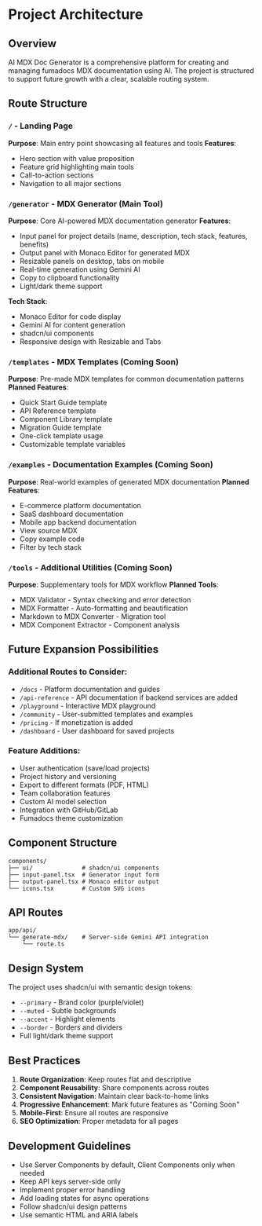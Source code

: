 # Project Architecture

## Overview
AI MDX Doc Generator is a comprehensive platform for creating and managing fumadocs MDX documentation using AI. The project is structured to support future growth with a clear, scalable routing system.

## Route Structure

### `/` - Landing Page
**Purpose**: Main entry point showcasing all features and tools
**Features**:
- Hero section with value proposition
- Feature grid highlighting main tools
- Call-to-action sections
- Navigation to all major sections

### `/generator` - MDX Generator (Main Tool)
**Purpose**: Core AI-powered MDX documentation generator
**Features**:
- Input panel for project details (name, description, tech stack, features, benefits)
- Output panel with Monaco Editor for generated MDX
- Resizable panels on desktop, tabs on mobile
- Real-time generation using Gemini AI
- Copy to clipboard functionality
- Light/dark theme support

**Tech Stack**:
- Monaco Editor for code display
- Gemini AI for content generation
- shadcn/ui components
- Responsive design with Resizable and Tabs

### `/templates` - MDX Templates (Coming Soon)
**Purpose**: Pre-made MDX templates for common documentation patterns
**Planned Features**:
- Quick Start Guide template
- API Reference template
- Component Library template
- Migration Guide template
- One-click template usage
- Customizable template variables

### `/examples` - Documentation Examples (Coming Soon)
**Purpose**: Real-world examples of generated MDX documentation
**Planned Features**:
- E-commerce platform documentation
- SaaS dashboard documentation
- Mobile app backend documentation
- View source MDX
- Copy example code
- Filter by tech stack

### `/tools` - Additional Utilities (Coming Soon)
**Purpose**: Supplementary tools for MDX workflow
**Planned Tools**:
- MDX Validator - Syntax checking and error detection
- MDX Formatter - Auto-formatting and beautification
- Markdown to MDX Converter - Migration tool
- MDX Component Extractor - Component analysis

## Future Expansion Possibilities

### Additional Routes to Consider:
- `/docs` - Platform documentation and guides
- `/api-reference` - API documentation if backend services are added
- `/playground` - Interactive MDX playground
- `/community` - User-submitted templates and examples
- `/pricing` - If monetization is added
- `/dashboard` - User dashboard for saved projects

### Feature Additions:
- User authentication (save/load projects)
- Project history and versioning
- Export to different formats (PDF, HTML)
- Team collaboration features
- Custom AI model selection
- Integration with GitHub/GitLab
- Fumadocs theme customization

## Component Structure

```
components/
├── ui/              # shadcn/ui components
├── input-panel.tsx  # Generator input form
├── output-panel.tsx # Monaco editor output
└── icons.tsx        # Custom SVG icons
```

## API Routes

```
app/api/
└── generate-mdx/    # Server-side Gemini API integration
    └── route.ts
```

## Design System

The project uses shadcn/ui with semantic design tokens:
- `--primary` - Brand color (purple/violet)
- `--muted` - Subtle backgrounds
- `--accent` - Highlight elements
- `--border` - Borders and dividers
- Full light/dark theme support

## Best Practices

1. **Route Organization**: Keep routes flat and descriptive
2. **Component Reusability**: Share components across routes
3. **Consistent Navigation**: Maintain clear back-to-home links
4. **Progressive Enhancement**: Mark future features as "Coming Soon"
5. **Mobile-First**: Ensure all routes are responsive
6. **SEO Optimization**: Proper metadata for all pages

## Development Guidelines

- Use Server Components by default, Client Components only when needed
- Keep API keys server-side only
- Implement proper error handling
- Add loading states for async operations
- Follow shadcn/ui design patterns
- Use semantic HTML and ARIA labels
